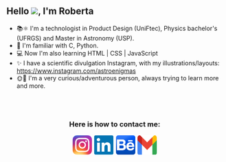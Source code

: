 ## <!-- <img align='right' width=200 src="assets/gummy-programming.svg"> -->

## **Hello <img src="https://raw.githubusercontent.com/kaueMarques/kaueMarques/master/hi.gif" height="30px">, I'm Roberta**

- 📚⚛ I'm a technologist in Product Design (UniFtec), Physics bachelor's (UFRGS) and Master in Astronomy (USP).
- 📝 I'm familiar with C, Python.
- 💻 Now I'm also learning HTML | CSS | JavaScript
- ✨ I have a scientific divulgation Instagram, with my illustrations/layouts: https://www.instagram.com/astroenigmas
- 🌞🌛 I'm a very curious/adventurous person, always trying to learn more and more.

<br>
<br>

<div align="center">

### **Here is how to contact me:**

<div style="display: flex; align-items: center; justify-content: center; gap: 0.4em">

<a href="https://www.instagram.com/astroenigmas/" target="_blank">
<img width=45 src="./Images/insta.png">
</a>

<a href="https://www.linkedin.com/in/robertarazera//" target="_blank">
<img width=45 src="./Images/linkedin.png">
</a>

<a href="https://behance.net/robertarazera" target="_blank">
<img width=45 height=45 src="./Images/be.png">
</a>

<a href="mailto:roberta.razera@usp.br" target="_blank">
<img width=45 height=45 src="./Images/mail.png">
</a>

</div>
</div>
